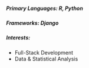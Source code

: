 ##### Primary Languages: R, Python
##### Frameworks: Django

##### Interests:
* Full-Stack Development
* Data & Statistical Analysis
